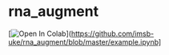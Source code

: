 # rna_augment

[![Open In Colab](https://colab.research.google.com/assets/colab-badge.svg)](https://github.com/imsb-uke/rna_augment/blob/master/example.ipynb]

